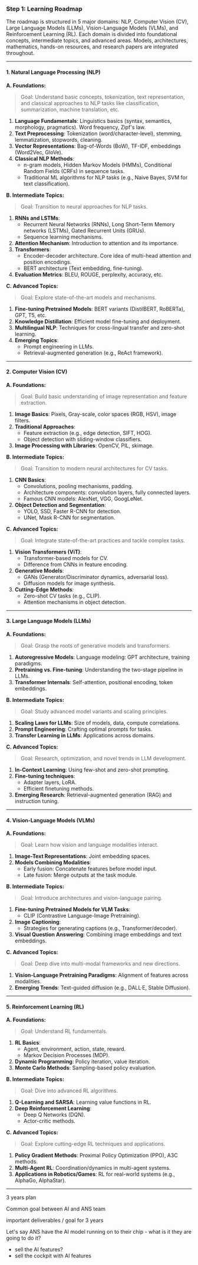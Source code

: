 
### **Step 1: Learning Roadmap**

The roadmap is structured in 5 major domains: NLP, Computer Vision (CV), Large Language Models (LLMs), Vision-Language Models (VLMs), and Reinforcement Learning (RL). Each domain is divided into foundational concepts, intermediate topics, and advanced areas. Models, architectures, mathematics, hands-on resources, and research papers are integrated throughout.

---

#### **1. Natural Language Processing (NLP)**

**A. Foundations:**  
> Goal: Understand basic concepts, tokenization, text representation, and classical approaches to NLP tasks like classification, summarization, machine translation, etc.

1. **Language Fundamentals**: Linguistics basics (syntax, semantics, morphology, pragmatics). Word frequency, Zipf's law.  
2. **Text Preprocessing**: Tokenization (word/character-level), stemming, lemmatization, stopwords, cleaning.  
3. **Vector Representations**: Bag-of-Words (BoW), TF-IDF, embeddings (Word2Vec, GloVe).  
4. **Classical NLP Methods**:  
    - n-gram models, Hidden Markov Models (HMMs), Conditional Random Fields (CRFs) in sequence tasks.  
    - Traditional ML algorithms for NLP tasks (e.g., Naive Bayes, SVM for text classification).

**B. Intermediate Topics:**  
> Goal: Transition to neural approaches for NLP tasks.

1. **RNNs and LSTMs**:  
    - Recurrent Neural Networks (RNNs), Long Short-Term Memory networks (LSTMs), Gated Recurrent Units (GRUs).  
    - Sequence learning mechanisms.  
2. **Attention Mechanism**: Introduction to attention and its importance.  
3. **Transformers**:  
    - Encoder-decoder architecture. Core idea of multi-head attention and position encodings.  
    - BERT architecture (Text embedding, fine-tuning).  
4. **Evaluation Metrics**: BLEU, ROUGE, perplexity, accuracy, etc.  

**C. Advanced Topics:**  
> Goal: Explore state-of-the-art models and mechanisms.  

1. **Fine-tuning Pretrained Models**: BERT variants (DistilBERT, RoBERTa), GPT, T5, etc.  
2. **Knowledge Distillation**: Efficient model fine-tuning and deployment.  
3. **Multilingual NLP**: Techniques for cross-lingual transfer and zero-shot learning.  
4. **Emerging Topics**:  
    - Prompt engineering in LLMs.  
    - Retrieval-augmented generation (e.g., ReAct framework).  

---
#### **2. Computer Vision (CV)**

**A. Foundations:**  
> Goal: Build basic understanding of image representation and feature extraction.

1. **Image Basics**: Pixels, Gray-scale, color spaces (RGB, HSV), image filters.  
2. **Traditional Approaches**:  
    - Feature extraction (e.g., edge detection, SIFT, HOG).  
    - Object detection with sliding-window classifiers.  
3. **Image Processing with Libraries**: OpenCV, PIL, skimage.  

**B. Intermediate Topics:**  
> Goal: Transition to modern neural architectures for CV tasks.

1. **CNN Basics**:  
    - Convolutions, pooling mechanisms, padding.  
    - Architecture components: convolution layers, fully connected layers.  
    - Famous CNN models: AlexNet, VGG, GoogLeNet.  
2. **Object Detection and Segmentation**:  
    - YOLO, SSD, Faster R-CNN for detection.  
    - UNet, Mask R-CNN for segmentation.  

**C. Advanced Topics:**  
> Goal: Integrate state-of-the-art practices and tackle complex tasks.

1. **Vision Transformers (ViT)**:  
    - Transformer-based models for CV.  
    - Difference from CNNs in feature encoding.  
2. **Generative Models**:  
    - GANs (Generator/Discriminator dynamics, adversarial loss).  
    - Diffusion models for image synthesis.  
3. **Cutting-Edge Methods**:  
    - Zero-shot CV tasks (e.g., CLIP).  
    - Attention mechanisms in object detection.

---
#### **3. Large Language Models (LLMs)**

**A. Foundations:**  
> Goal: Grasp the roots of generative models and transformers.

1. **Autoregressive Models**: Language modeling: GPT architecture, training paradigms.  
2. **Pretraining vs. Fine-tuning**: Understanding the two-stage pipeline in LLMs.  
3. **Transformer Internals**: Self-attention, positional encoding, token embeddings.  

**B. Intermediate Topics:**  
> Goal: Study advanced model variants and scaling principles.

1. **Scaling Laws for LLMs**: Size of models, data, compute correlations.  
2. **Prompt Engineering**: Crafting optimal prompts for tasks.  
3. **Transfer Learning in LLMs**: Applications across domains.  

**C. Advanced Topics:**  
> Goal: Research, optimization, and novel trends in LLM development.

1. **In-Context Learning**: Using few-shot and zero-shot prompting.  
2. **Fine-tuning techniques**:  
    - Adapter layers, LoRA.  
    - Efficient finetuning methods.  
3. **Emerging Research**: Retrieval-augmented generation (RAG) and instruction tuning.  

---

#### **4. Vision-Language Models (VLMs)**

**A. Foundations:**  
> Goal: Learn how vision and language modalities interact.

1. **Image-Text Representations**: Joint embedding spaces.  
2. **Models Combining Modalities**:  
    - Early fusion: Concatenate features before model input.  
    - Late fusion: Merge outputs at the task module.  

**B. Intermediate Topics:**  
> Goal: Introduce architectures and vision-language pairing.  

1. **Fine-tuning Pretrained Models for VLM Tasks**:  
    - CLIP (Contrastive Language-Image Pretraining).  
2. **Image Captioning**:  
    - Strategies for generating captions (e.g., Transformer/decoder).  
3. **Visual Question Answering**: Combining image embeddings and text embeddings.  

**C. Advanced Topics:**  
> Goal: Deep dive into multi-modal frameworks and new directions.  

1. **Vision-Language Pretraining Paradigms**: Alignment of features across modalities.  
2. **Emerging Trends**: Text-guided diffusion (e.g., DALL·E, Stable Diffusion).

---
#### **5. Reinforcement Learning (RL)**

**A. Foundations:**  
> Goal: Understand RL fundamentals.

1. **RL Basics**:  
    - Agent, environment, action, state, reward.  
    - Markov Decision Processes (MDP).  
2. **Dynamic Programming**: Policy iteration, value iteration.  
3. **Monte Carlo Methods**: Sampling-based policy evaluation.

**B. Intermediate Topics:**  
> Goal: Dive into advanced RL algorithms.

1. **Q-Learning and SARSA**: Learning value functions in RL.  
2. **Deep Reinforcement Learning**:  
    - Deep Q Networks (DQN).  
    - Actor-critic methods.  

**C. Advanced Topics:**  
> Goal: Explore cutting-edge RL techniques and applications.

1. **Policy Gradient Methods**: Proximal Policy Optimization (PPO), A3C methods.  
2. **Multi-Agent RL**: Coordination/dynamics in multi-agent systems.  
3. **Applications in Robotics/Games**: RL for real-world systems (e.g., AlphaGo, AlphaStar).  

---


3 years plan

Common goal between AI and ANS team

important deliverables / goal for 3 years

Let's say ANS have the AI model running on to their chip - what is it they are going to do it?
- sell the AI features?
- sell the cockpit with AI features



